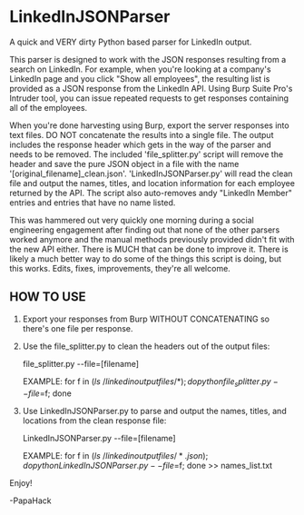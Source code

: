 # LinkedInJSONParser

A quick and VERY dirty Python based parser for LinkedIn output.

This parser is designed to work with the JSON responses resulting from a search on LinkedIn. For example, when you're looking at a company's LinkedIn page and you click "Show all employees", the resulting list is provided as a JSON response from the LinkedIn API. Using Burp Suite Pro's Intruder tool, you can issue repeated requests to get responses containing all of the employees.

When you're done harvesting using Burp, export the server responses into text files. DO NOT concatenate the results into a single file. The output includes the response header which gets in the way of the parser and needs to be removed. The included 'file_splitter.py' script will remove the header and save the pure JSON object in a file with the name '[original_filename]_clean.json'. 'LinkedInJSONParser.py' will read the clean file and output the names, titles, and location information for each employee returned by the API. The script also auto-removes andy "LinkedIn Member" entries and entries that have no name listed.

This was hammered out very quickly one morning during a social engineering engagement after finding out that none of the other parsers worked anymore and the manual methods previously provided didn't fit with the new API either. There is MUCH that can be done to improve it. There is likely a much better way to do some of the things this script is doing, but this works. Edits, fixes, improvements, they're all welcome.

HOW TO USE
--------------
1. Export your responses from Burp WITHOUT CONCATENATING so there's one file per response.
2. Use the file_splitter.py to clean the headers out of the output files:
  
    file_splitter.py --file=[filename]
    
    EXAMPLE: for f in $(ls ~/linkedinoutputfiles/*); do python file_splitter.py --file=$f; done

3. Use LinkedInJSONParser.py to parse and output the names, titles, and locations from the clean response file:

    LinkedInJSONParser.py --file=[filename]
    
    EXAMPLE: for f in $(ls ~/linkedinoutputfiles/*.json); do python LinkedInJSONParser.py --file=$f; done >> names_list.txt
  
Enjoy!

-PapaHack
